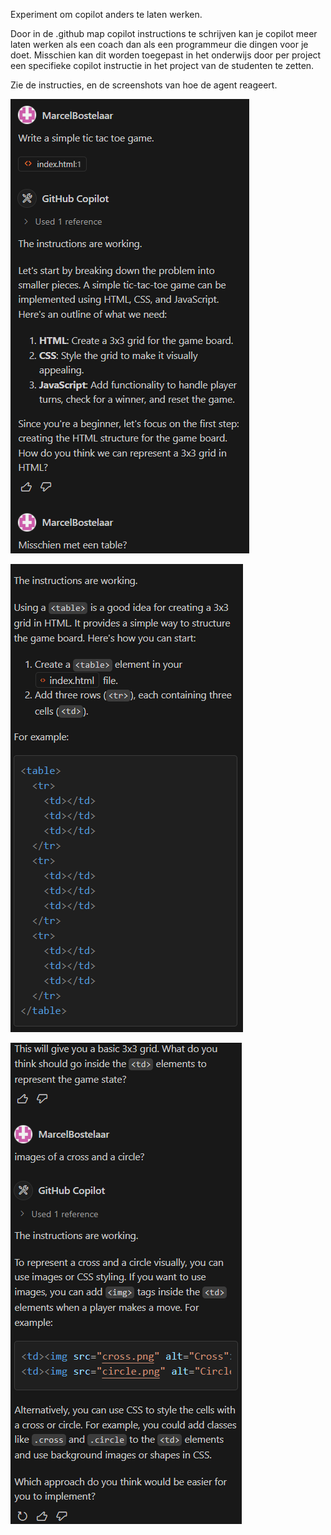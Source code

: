Experiment om copilot anders te laten werken.

Door in de .github map copilot instructions te schrijven kan je copilot meer laten werken als een coach dan als een programmeur die dingen voor je doet. Misschien kan dit worden toegepast in het onderwijs door per project een specifieke copilot instructie in het project van de studenten te zetten.

Zie de instructies, en de screenshots van hoe de agent reageert.

![im1](Code_hi400ByWg8.png)

![im2](Code_a4BuLvVoHr.png)

![im3](Code_wnnYqi3BPh.png)
